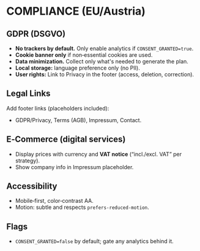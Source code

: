 
# COMPLIANCE (EU/Austria)

## GDPR (DSGVO)
- **No trackers by default.** Only enable analytics if `CONSENT_GRANTED=true`.
- **Cookie banner only** if non‑essential cookies are used.
- **Data minimization.** Collect only what's needed to generate the plan.
- **Local storage:** language preference only (no PII).
- **User rights:** Link to Privacy in the footer (access, deletion, correction).

## Legal Links
Add footer links (placeholders included):
- GDPR/Privacy, Terms (AGB), Impressum, Contact.

## E‑Commerce (digital services)
- Display prices with currency and **VAT notice** (“incl./excl. VAT” per strategy).
- Show company info in Impressum placeholder.

## Accessibility
- Mobile‑first, color‑contrast AA.
- Motion: subtle and respects `prefers-reduced-motion`.

## Flags
- `CONSENT_GRANTED=false` by default; gate any analytics behind it.
